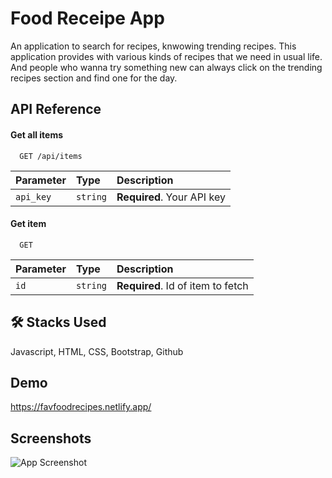 
# Food Receipe App

An application to search for recipes, knwowing trending recipes.
This application provides with various kinds of recipes that we need in usual life. And people who wanna try something new can always click on the trending recipes section and find one for the day.
## API Reference

#### Get all items

```http
  GET /api/items
```

| Parameter | Type     | Description                |
| :-------- | :------- | :------------------------- |
| `api_key` | `string` | **Required**. Your API key |

#### Get item

```http
  GET 
```

| Parameter | Type     | Description                       |
| :-------- | :------- | :-------------------------------- |
| `id`      | `string` | **Required**. Id of item to fetch |




## 🛠 Stacks Used
Javascript, HTML, CSS, Bootstrap, Github


## Demo

https://favfoodrecipes.netlify.app/



## Screenshots

![App Screenshot](https://imgur.com/arNzBIJ.png)

